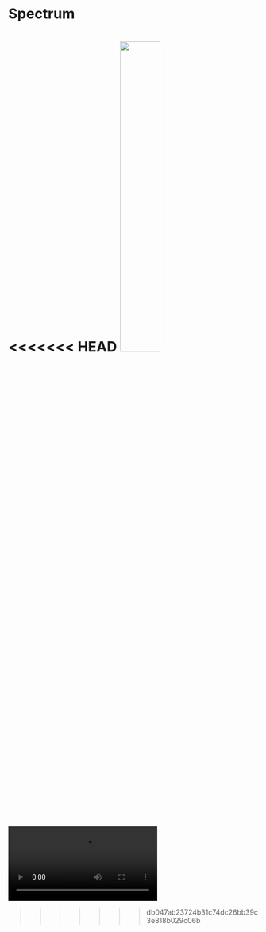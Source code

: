 # Spectrum

<<<<<<< HEAD
<img width="40%" src="https://github.com/whde/Spectrum/blob/master/0em79-28svp.gif?raw=true" />
=======
<video loop autoplay> <source src="https://github.com/whde/Spectrum/blob/master/ScreenRecording_05-17-2019%2007-33-54.MP4?raw=true" type="video/mp4"></video>
>>>>>>> db047ab23724b31c74dc26bb39c3e818b029c06b
